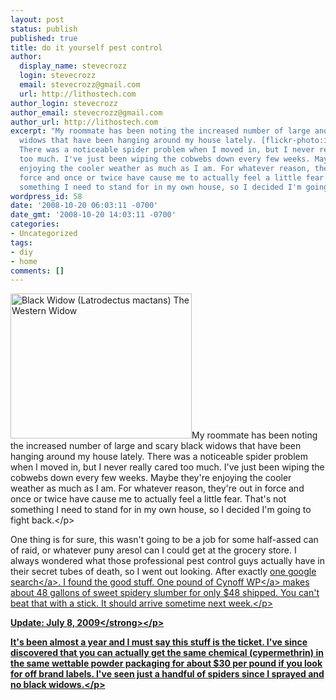 ```yaml
---
layout: post
status: publish
published: true
title: do it yourself pest control
author:
  display_name: stevecrozz
  login: stevecrozz
  email: stevecrozz@gmail.com
  url: http://lithostech.com
author_login: stevecrozz
author_email: stevecrozz@gmail.com
author_url: http://lithostech.com
excerpt: "My roommate has been noting the increased number of large and scary black
  widows that have been hanging around my house lately. [flickr-photo:id=2800388371,size=t]
  There was a noticeable spider problem when I moved in, but I never really cared
  too much. I've just been wiping the cobwebs down every few weeks. Maybe they're
  enjoying the cooler weather as much as I am. For whatever reason, they're out in
  force and once or twice have cause me to actually feel a little fear. That's not
  something I need to stand for in my own house, so I decided I'm going to fight back.\r\n\r\n"
wordpress_id: 58
date: '2008-10-20 06:03:11 -0700'
date_gmt: '2008-10-20 14:03:11 -0700'
categories:
- Uncategorized
tags:
- diy
- home
comments: []
---
```

<p><img src="http:&#47;&#47;lithostech.com&#47;wp-content&#47;uploads&#47;2008&#47;10&#47;4136613234_dc76ee0d99_o1-290x232.jpg" alt="Black Widow (Latrodectus mactans) The Western Widow" width="290" height="232" class="alignleft size-medium wp-image-527" &#47;>My roommate has been noting the increased number of large and scary black widows that have been hanging around my house lately. There was a noticeable spider problem when I moved in, but I never really cared too much. I've just been wiping the cobwebs down every few weeks. Maybe they're enjoying the cooler weather as much as I am. For whatever reason, they're out in force and once or twice have cause me to actually feel a little fear. That's not something I need to stand for in my own house, so I decided I'm going to fight back.<&#47;p><a id="more"></a><a id="more-58"></a></p>
<p>One thing is for sure, this wasn't going to be a job for some half-assed can of raid, or whatever puny aresol can I could get at the grocery store. I always wondered what those professional pest control guys actually have in their secret tubes of death, so I went out looking. After exactly <a href="http:&#47;&#47;www.google.com&#47;search?q=black+widow+pesticide">one google search<&#47;a>. I found the good stuff. One pound of <a href="http:&#47;&#47;www.google.com&#47;products?q=cynoff+wp">Cynoff WP<&#47;a> makes about 48 gallons of sweet spidery slumber for only $48 shipped. You can't beat that with a stick. It should arrive sometime next week.<&#47;p></p>
<p><strong>Update: July 8, 2009<&#47;strong><&#47;p></p>
<p>It's been almost a year and I must say this stuff is the ticket. I've since discovered that you can actually get the same chemical (cypermethrin) in the same wettable powder packaging for about $30 per pound if you look for off brand labels. I've seen just a handful of spiders since I sprayed and no black widows.<&#47;p></p>
